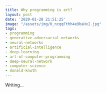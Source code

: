 ```yaml
---
title: Why programming is art?
layout: post
date: '2020-01-28 21:51:25'
image: "/assets/img/0_ncqqFthh4e9baHxI.jpg"
tags:
- programming
- generative-adversarial-networks
- neural-networks
- artificial-intelligence
- deep-learning
- art-of-computer-programming
- deep-neural-network
- computer-science
- donald-knuth
---
```


Writing...